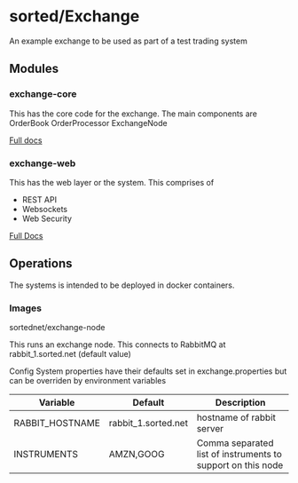 
# sorted/Exchange

An example exchange to be used as part of a test trading system


## Modules

### exchange-core
This has the core code for the exchange. The main components are 
OrderBook
OrderProcessor
ExchangeNode

[Full docs](docs/exchange-core.md)

### exchange-web
This has the web layer or the system. This comprises of
* REST API
* Websockets
* Web Security

[Full Docs](docs/exchange-web.md)

## Operations

The systems is intended to be deployed in docker containers.

### Images

sortednet/exchange-node

This runs an exchange node. This connects to RabbitMQ at rabbit_1.sorted.net (default value)

Config
System properties have their defaults set in exchange.properties but can be overriden by environment variables

| Variable            | Default             | Description                                                 |
|---------------------|---------------------|-------------------------------------------------------------|
| RABBIT_HOSTNAME     | rabbit_1.sorted.net | hostname of rabbit server                                   |
| INSTRUMENTS         | AMZN,GOOG           | Comma separated list of instruments to support on this node |






